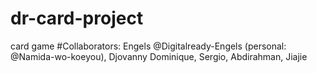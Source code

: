 # dr-card-project
card game
#Collaborators: Engels @Digitalready-Engels (personal: @Namida-wo-koeyou),   Djovanny Dominique, Sergio, Abdirahman, Jiajie
